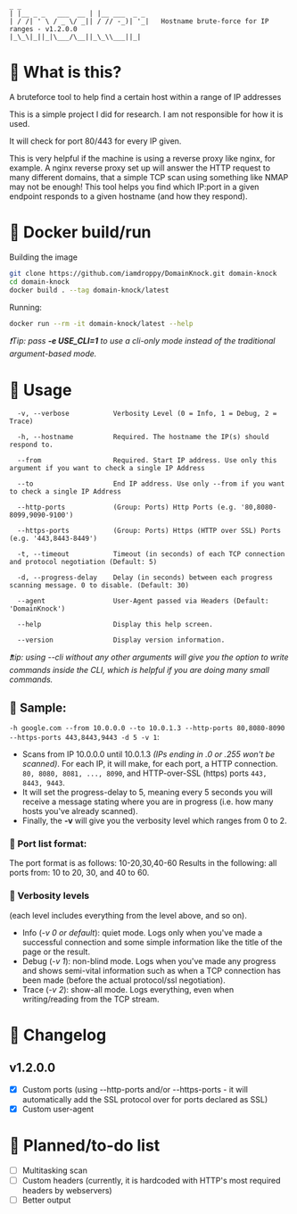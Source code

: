 ```
_ _
| |__ _ _   ___  __ | |__ ___  _ _
| / /| ' \ / _ \/ _|| / // -_)| '_|   Hostname brute-force for IP ranges - v1.2.0.0
|_\_\|_||_|\___/\__||_\_\\___||_|

```

# 🤷 What is this?

A bruteforce tool to help find a certain host within a range of IP addresses 

This is a simple project I did for research. I am not responsible for how it is used. 

It will check for port 80/443 for every IP given.

This is very helpful if the machine is using a reverse proxy like nginx, for example. A nginx reverse proxy set up will answer the HTTP request to many different domains, that a simple TCP scan using something like NMAP may not be enough! This tool helps you find which IP:port in a given endpoint responds to a given hostname (and how they respond).

# 🔨 Docker build/run

Building the image
```bash
git clone https://github.com/iamdroppy/DomainKnock.git domain-knock
cd domain-knock
docker build . --tag domain-knock/latest
```

Running:
```bash
docker run --rm -it domain-knock/latest --help
```

*❗Tip: pass **-e USE_CLI=1** to use a cli-only mode instead of the traditional argument-based mode.*

# 🔖 Usage

```
  -v, --verbose           Verbosity Level (0 = Info, 1 = Debug, 2 = Trace)

  -h, --hostname          Required. The hostname the IP(s) should respond to.

  --from                  Required. Start IP address. Use only this argument if you want to check a single IP Address

  --to                    End IP address. Use only --from if you want to check a single IP Address

  --http-ports            (Group: Ports) Http Ports (e.g. '80,8080-8099,9090-9100')

  --https-ports           (Group: Ports) Https (HTTP over SSL) Ports (e.g. '443,8443-8449')

  -t, --timeout           Timeout (in seconds) of each TCP connection and protocol negotiation (Default: 5)

  -d, --progress-delay    Delay (in seconds) between each progress scanning message. 0 to disable. (Default: 30)

  --agent                 User-Agent passed via Headers (Default: 'DomainKnock')

  --help                  Display this help screen.

  --version               Display version information.
  ```
*❗tip: using --cli without any other arguments will give you the option to write commands inside the CLI, which is helpful if you are doing many small commands.*

## 🎀 Sample:

`-h google.com --from 10.0.0.0 --to 10.0.1.3 --http-ports 80,8080-8090 --https-ports 443,8443,9443 -d 5 -v 1`:
 - Scans from IP 10.0.0.0 until 10.0.1.3 *(IPs ending in .0 or .255 won't be scanned)*. For each IP, it will make, for each port, a HTTP connection. `80, 8080, 8081, ..., 8090`, and HTTP-over-SSL (https) ports `443, 8443, 9443`.
 - It will set the progress-delay to 5, meaning every 5 seconds you will receive a message stating where you are in progress (i.e. how many hosts you've already scanned).
 - Finally, the **-v** will give you the verbosity level which ranges from 0 to 2.

### 🧱 Port list format:
The port format is as follows: 10-20,30,40-60
Results in the following: all ports from: 10 to 20, 30, and 40 to 60.

### 🧭 Verbosity levels

(each level includes everything from the level above, and so on).

 - Info (*-v 0 or default*): quiet mode. Logs only when you've made a successful connection and some simple information like the title of the page or the result.
 - Debug (*-v 1*): non-blind mode. Logs when you've made any progress and shows semi-vital information such as when a TCP connection has been made (before the actual protocol/ssl negotiation).
 - Trace (*-v 2*): show-all mode. Logs everything, even when writing/reading from the TCP stream.

# 📗 Changelog

## v1.2.0.0
   - [x] Custom ports (using --http-ports and/or --https-ports - it will automatically add the SSL protocol over for ports declared as SSL) 
   - [x] Custom user-agent

# 📕 Planned/to-do list

   - [ ] Multitasking scan
   - [ ] Custom headers (currently, it is hardcoded with HTTP's most required headers by webservers)
   - [ ] Better output
